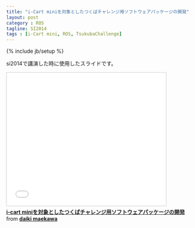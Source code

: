 ```yaml
---
title: "i-Cart miniを対象としたつくばチャレンジ用ソフトウェアパッケージの開発"
layout: post
category : ROS
tagline: SI2014
tags : [i-Cart mini, ROS, TsukubaChallenge]
---
```


{% include jb/setup %}

si2014で講演した時に使用したスライドです。

<iframe src="//www.slideshare.net/slideshow/embed_code/42986113" width="425" height="355" frameborder="0" marginwidth="0" marginheight="0" scrolling="no" style="border:1px solid #ccc; border-width:1px; margin-bottom:5px; max-width: 100%;" allowfullscreen> </iframe> <div style="margin-bottom:5px"> <strong> <a href="//www.slideshare.net/daikimaekawa/i-cart-mini" title="i-cart miniを対象としたつくばチャレンジ用ソフトウェアパッケージの開発" target="_blank">i-cart miniを対象としたつくばチャレンジ用ソフトウェアパッケージの開発</a> </strong> from <strong><a href="//www.slideshare.net/daikimaekawa" target="_blank">daiki maekawa</a></strong> </div>

